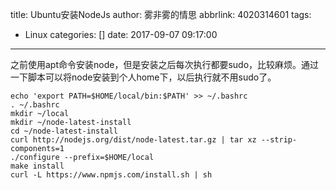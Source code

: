title: Ubuntu安装NodeJs
author: 雾非雾的情思
abbrlink: 4020314601
tags:
  - Linux
categories: []
date: 2017-09-07 09:17:00
---
之前使用apt命令安装node，但是安装之后每次执行都要sudo，比较麻烦。通过一下脚本可以将node安装到个人home下，以后执行就不用sudo了。
```
echo 'export PATH=$HOME/local/bin:$PATH' >> ~/.bashrc
. ~/.bashrc
mkdir ~/local
mkdir ~/node-latest-install
cd ~/node-latest-install
curl http://nodejs.org/dist/node-latest.tar.gz | tar xz --strip-components=1
./configure --prefix=$HOME/local
make install
curl -L https://www.npmjs.com/install.sh | sh
```